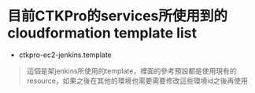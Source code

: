 # 目前CTKPro的services所使用到的cloudformation template list

- ctkpro-ec2-jenkins.template

> 這個是架jenkins所使用的template，裡面的參考預設都是使用現有的resource，如果之後在其他的環境也需要需要修改這些環境id之後再使用